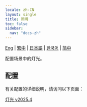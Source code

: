 ```yaml
---
locale: zh-CN
layout: single
title: 照明
toc: false
sidebar:
  nav: "docs-zh"
---
```

[Eng](/dancexr/features/lighting) | [繁中](/tw/dancexr/features/lighting) | [日本語](/jp/dancexr/features/lighting) | [한국어](/kr/dancexr/features/lighting) | [简中](/zh/dancexr/features/lighting)

配置场景中的灯光。

## 配置

有关配置的详细说明，请访问以下页面：

[灯光 v2025.4](/dancexr/menu/2025.4/scene/lighting)